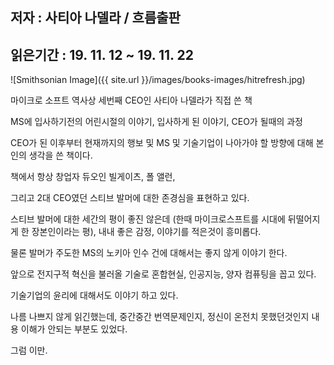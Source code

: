 ## 저자 : 사티아 나델라 / 흐름출판

## 읽은기간 : 19. 11. 12  ~ 19. 11. 22

![Smithsonian Image]({{ site.url }}/images/books-images/hitrefresh.jpg)

마이크로 소프트 역사상 세번째 CEO인 사티아 나델라가 직접 쓴 책

MS에 입사하기전의 어린시절의 이야기, 입사하게 된 이야기, CEO가 될때의 과정

CEO가 된 이후부터 현재까지의 행보 및 MS 및 기술기업이 나아가야 할 방향에 대해 본인의 생각을 쓴 책이다.

책에서 항상 창업자 듀오인 빌게이츠, 폴 앨런,

그리고 2대 CEO였던 스티브 발머에 대한 존경심을 표현하고 있다.

스티브 발머에 대한 세간의 평이 좋진 않은데 (한때 마이크로스프트를 시대에 뒤떨어지게 한 장본인이라는 평), 내내 좋은 감정, 이야기를 적은것이 흥미롭다.

물론 발머가 주도한 MS의 노키아 인수 건에 대해서는 좋지 않게 이야기 한다.

앞으로 전지구적 혁신을 불러올 기술로 혼합현실, 인공지능, 양자 컴퓨팅을 꼽고 있다.

기술기업의 윤리에 대해서도 이야기 하고 있다.

나름 나쁘지 않게 읽긴했는데, 중간중간 번역문제인지, 정신이 온전치 못했던것인지 내용 이해가 안되는 부분도 있었다.

그럼 이만.


